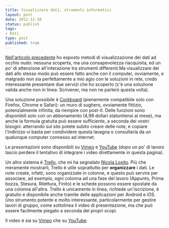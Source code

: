 ```yaml
--- 
title: Visualizzare dati, strumenti informatici
layout: post
date: 2012-12-10
status: publish
tags: 
- Dati
type: post
published: true
---
```

[Nell'articolo precedente][5] ho esposto metodi di visualizzazione dei dati ad occhio nudo: nessuna scoperta, ma una consapevolezza riacquisita, ed un po' di attenzione all'interazione tra strumenti differenti.Ma visualizzare dei dati allo stesso modo può essere fatto anche con il computer, ovviamente, e malgrado non sia perfettamente a mio agio con le soluzioni in rete, credo interessante presentare due servizi che ho scoperto (c'è una soluzione valida anche non in linea: Scrivener, ma non ne parlerò questa volta).

Una soluzione possibile è [<span lang="en">Corkboard</span>][1] (pienamente compatibile solo con <span lang="en">Firefox, Chrome</span> e Safari): un muro di sughero, ovviamente fittizio, potenzialmente infinita, da riempire con post-it. Delle funzioni sono disponibili solo con un abbonamento (4,99 dollari statunitensi al mese), ma anche la formula gratuita può essere sufficiente, a seconda dei vostri bisogni: atterrando sul sito potete subito creare delle note, e copiare l'indirizzo vi basta per condividere questa lavagna o consultarla da un qualunque <span lang="en">computer</span> connesso ad internet.

Le presentazioni sono disponibili su [Vimeo][8] e [<span lang="en">YouTube</span>][7] (dopo un po' di lavoro lascio perdere il tentativo di integrare i video direttamente in questa pagina).

Un altro sistema è [Trello][3], che mi ha segnalato [Nicola Losito][2]. Più che meramente mostrarli, Trello è utile soprattutto per **organizzare** i dati. Le note create, infatti, sono organizzate in colonne, e questo può servire per associare, ad esempio, ogni colonna ad una fase del lavoro (Appunto, Prima bozza, Stesura, Rilettura, Finito) e le schede possono essere spostate da una colonna all'altra. Trello è unicamente in linea, richiede un'iscrizione, è gratuito e disponibile anche tramite delle applicazioni per <span lang="en">Android</span> e <span lang="en">iOS</span>. Uno strumento potente e molto interessante, particolarmente per gestire lavori di gruppo, come sottolinea il video di presentazione, ma che può essere facilmente piegato a seconda dei propri scopi.

Il video è sia su [Vimeo][4] che su [<span lang="en">YouTube</span>][6].

[1]: http://corkboard.me/ "Cork Board, in inglese"
[2]: http://koolinus.net "Nicola Losito, il suo blog"
[3]: http://trello.com/ "Trello, in inglese"
[4]: http://vimeo.com/29183832 "Presentazione di Trello, in inglese"
[5]: /2012/12/05/visualizzare-i-dati-con-fogli-di-carta.html
[6]: http://www.youtube.com/watch?v=N_e9HvhtPLE "Presentazione di Trello, in inglese"
[7]: http://www.youtube.com/watch?v=GeaFCfOPwy4 "Cork Board su Vimeo, in inglese"
[8]: http://vimeo.com/18369154 "Cork Board su Vimeo, in inglese"